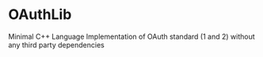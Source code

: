 # OAuthLib
Minimal C++ Language Implementation of OAuth standard (1 and 2) without any third party dependencies
